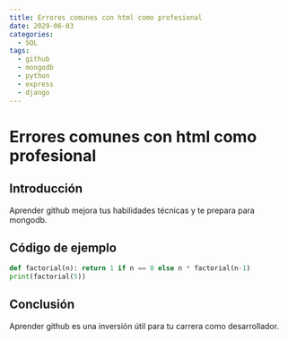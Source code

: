 ```yaml
---
title: Errores comunes con html como profesional
date: 2029-06-03
categories:
  - SQL
tags:
  - github
  - mongodb
  - python
  - express
  - django
---
```


# Errores comunes con html como profesional

## Introducción

Aprender github mejora tus habilidades técnicas y te prepara para mongodb.

## Código de ejemplo

```python
def factorial(n): return 1 if n == 0 else n * factorial(n-1)
print(factorial(5))
```

## Conclusión

Aprender github es una inversión útil para tu carrera como desarrollador.